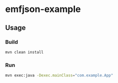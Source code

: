 # emfjson-example

## Usage

### Build

```bash
mvn clean install
```

### Run

```bash
mvn exec:java -Dexec.mainClass="com.example.App"
```
